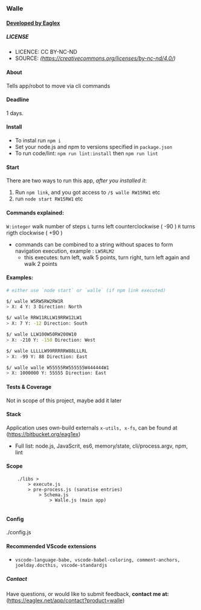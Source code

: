 
### Walle
#### [ Developed by Eaglex ](http://eaglex.net)

  
##### LICENSE
* LICENCE: CC BY-NC-ND
* SOURCE: _(https://creativecommons.org/licenses/by-nc-nd/4.0/)_

  
#### About
Tells app/robot to move via cli commands


#### Deadline
1 days.


#### Install
- To instal run `npm i`
- Set your node.js and npm to versions specified in `package.json`
- To run code/lint: `npm run lint:install` then `npm run lint`


#### Start
There are two ways to run this app, _after you installed it_:
1. Run `npm link`, and you got access to  `/$ walle RW15RW1` etc
2. run `node start RW15RW1` etc


#### Commands explained:
`W:integer` walk number of steps
`L` turns left counterclockwise ( -90 )
`R` turns rigth clockwise ( +90 )
- commands can be combined to a string without spaces to form navigation execution, example : `LW5RLM2`
    * this executes: turn left, walk 5 points, turn right, turn left again and walk 2 points


#### Examples:
```sh
# either use `node start` or `walle` (if npm link executed)

$/ walle W5RW5RW2RW1R
> X: 4 Y: 3 Direction: North

$/ walle RRW11RLLW19RRW12LW1  
> X: 7 Y: -12 Direction: South

$/ walle LLW100W50RW200W10
> X: -210 Y: -150 Direction: West

$/ walle LLLLLW99RRRRRW88LLLRL
> X: -99 Y: 88 Direction: East

$/ walle walle W55555RW555555W444444W1
> X: 1000000 Y: 55555 Direction: East

```


#### Tests & Coverage
Not in scope of this project, maybe add it later


#### Stack
Application uses own-build externals `x-utils, x-fs`, can be found at (https://bitbucket.org/eag1ex)
* Full list:  node.js, JavaScrit, es6, memory/state, cli/process.argv, npm, lint


#### Scope

```
    ./libs >
        > execute.js
        > pre-process.js (sanatise entries)
            > Schema.js 
                > Walle.js (main app)
        
```

#### Config
./config.js


#### Recommended VScode extensions
- `vscode-language-babe, vscode-babel-coloring, comment-anchors, joelday.docthis, vscode-standardjs`


##### Contact
Have questions, or would like to submit feedback, **contact me at:** (https://eaglex.net/app/contact?product=walle)